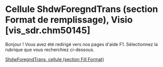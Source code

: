 
# Cellule ShdwForegndTrans (section Format de remplissage), Visio [vis_sdr.chm50145]

Bonjour ! Vous avez été redirigé vers nos pages d'aide F1. Sélectionnez la rubrique que vous recherchiez ci-dessous.

[ShdwForegndTrans, cellule (section Fill Format)](http://msdn.microsoft.com/library/c42d4d2e-f8f0-bc5b-6018-4bb4ffa81b64%28Office.15%29.aspx)
